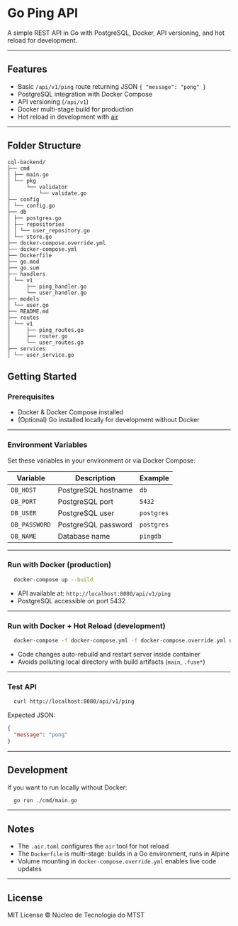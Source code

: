 # Go Ping API

A simple REST API in Go with PostgreSQL, Docker, API versioning, and hot reload for development.

---

## Features

- Basic `/api/v1/ping` route returning JSON `{ "message": "pong" }`
- PostgreSQL integration with Docker Compose
- API versioning (`/api/v1`)
- Docker multi-stage build for production
- Hot reload in development with [air](https://github.com/cosmtrek/air)

---

## Folder Structure
```
cql-backend/
├── cmd
│ ├── main.go
│ └── pkg
│     └── validator
│         └── validate.go
├── config
│ └── config.go
├── db
│ ├── postgres.go
│ ├── repositories
│ │ └── user_repository.go
│ └── store.go
├── docker-compose.override.yml
├── docker-compose.yml
├── Dockerfile
├── go.mod
├── go.sum
├── handlers
│ └── v1
│     ├── ping_handler.go
│     └── user_handler.go
├── models
│ └── user.go
├── README.md
├── routes
│ └── v1
│     ├── ping_routes.go
│     ├── router.go
│     └── user_routes.go
├── services
│ └── user_service.go

```


## Getting Started

### Prerequisites

- Docker & Docker Compose installed
- (Optional) Go installed locally for development without Docker

---

### Environment Variables

Set these variables in your environment or via Docker Compose:

| Variable      | Description          | Example    |
| ------------- | -------------------- | ---------- |
| `DB_HOST`     | PostgreSQL hostname  | `db`       |
| `DB_PORT`     | PostgreSQL port      | `5432`     |
| `DB_USER`     | PostgreSQL user      | `postgres` |
| `DB_PASSWORD` | PostgreSQL password  | `postgres` |
| `DB_NAME`     | Database name        | `pingdb`   |

---

### Run with Docker (production)

```bash
  docker-compose up --build
```

- API available at: `http://localhost:8080/api/v1/ping`
- PostgreSQL accessible on port 5432

---

### Run with Docker + Hot Reload (development)

```bash
  docker-compose -f docker-compose.yml -f docker-compose.override.yml up --build
```

- Code changes auto-rebuild and restart server inside container
- Avoids polluting local directory with build artifacts (`main`, `.fuse*`)

---

### Test API
```bash
  curl http://localhost:8080/api/v1/ping
```

Expected JSON:
```json
{
  "message": "pong"
}
```

---

## Development

If you want to run locally without Docker:
```bash
  go run ./cmd/main.go
```

---

## Notes

- The `.air.toml` configures the `air` tool for hot reload
- The `Dockerfile` is multi-stage: builds in a Go environment, runs in Alpine
- Volume mounting in `docker-compose.override.yml` enables live code updates

---

## License

MIT License © Núcleo de Tecnologia do MTST
